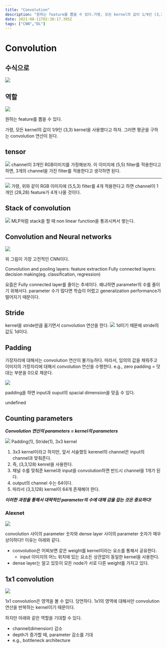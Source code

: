```yaml
---
title: "Convolution"
description: "원하는 feature를 뽑을 수 있다.가령, 모든 kernel의 값이 1/9인 (3,3) kernel을 사용했다고 하자. 그러면 평균을 구하는 convolution 연산이 된다.channel이 3개인 RGB이미지를 가정해보자. 이 이미지에 (5,5) filter를 적용"
date: 2021-08-11T02:38:17.395Z
tags: ["CNN","DL"]
---
```

# Convolution
## 수식으로
![](/assets/images/Convolution/16f95e55-0d06-4a25-8612-e9a2c24b3391-image.png)


## 역할
![](/assets/images/Convolution/a2f9a130-941f-40ca-b403-7f470c47227c-image.png)

원하는 feature를 뽑을 수 있다.

가령, 모든 kernel의 값이 1/9인 (3,3) kernel을 사용했다고 하자. 그러면 평균을 구하는 convolution 연산이 된다.


## tensor
![](/assets/images/Convolution/97633dcb-6c37-4aeb-b0aa-510479566d02-image.png)
channel이 3개인 RGB이미지를 가정해보자. 이 이미지에 (5,5) filter를 적용한다고 하면, 3개의 channel을 가진 filter를 적용한다고 생각하면 된다.

---
![](/assets/images/Convolution/a03d1561-9ab1-445d-8d2f-0885ed464fd2-image.png)
가령, 위와 같이 RGB 이미지에 (5,5,3) filter를 4개 적용한다고 하면 channel이 1개인 (28,28) feature가 4개 나올 것이다.

## Stack of convolution
![](/assets/images/Convolution/46095895-ee37-4209-b73e-22e11585427a-image.png)
MLP처럼 stack을 할 때 non linear function을 통과시켜서 쌓는다.

## Convolution and Neural networks
![](/assets/images/Convolution/4c8b200f-4e9a-4564-b507-1dfc06dc1085-image.png)

위 그림이 가장 고전적인 CNN이다.

Convolution and pooling layers: feature extraction
Fully connected layers: decision making(eg. classification, regression)

요즘은 Fully connected layer를 줄이는 추세이다.
왜냐하면 parameter의 수를 줄이기 위해서다. parameter 수가 많다면 학습이 어렵고 generalization performance가 떨어지기 때문이다.


## Stride
kernel을 stride만큼 옮기면서 convolution 연산을 한다.
![](/assets/images/Convolution/4c218f92-54e5-452e-b82b-aa6a57263122-image.png)
1d이기 때문에 stride의 값도 1d이다.

## Padding
가장자리에 대해서는 convolution 연산이 불가능하다. 따라서, 임의의 값을 채워주고 이미지의 가장자리에 대해서 convolution 연산을 수행한다.
e.g., zero padding = 덧대는 부분을 0으로 채운다.

![](/assets/images/Convolution/fb631b17-d4ed-4a22-9abe-c283be6819a5-image.png)

padding을 하면 input과 ouput의 spacial dimension을 맞출 수 있다.

undefined


## Counting parameters
_**Convolution 연산의 parameters = kernel의 parameters**_

![](/assets/images/Convolution/c06d473c-8998-4c5e-a6d0-98fb68716177-image.png)
Padding(1), Stride(1), 3x3 kernel

1. 3x3 kernel이라고 하지만, 앞서 서술했듯 kerenel의 channel은 input의 channel과 맞춰준다.
2. 즉, (3,3,128) kenrel을 사용한다.
3. 채널 수를 맞춰준 kernel과 input을 convolution하면 반드시 channel을 1개가 된다.
4. output의 channel 수는 64이다.
5. 따라서 (3,3,128) kernel이 64개 존재해야 한다.

**_이러한 과정을 통해서 대략적인 parameter의 수에 대해 감을 잡는 것은 중요하다!_**


### Alexnet
![](/assets/images/Convolution/256bdb1a-f78b-4c3b-8b33-3f7e51c8264c-image.png)

convolution 사이의 parameter 숫자와 dense layer 사이의 parameter 숫자가 매우 상이하다!!
이유는 아래와 같다.
- convolution은 어찌보면 같은 weight를 kernel이라는 요소를 통해서 공유한다.
  - input 이미지의 어느 위치에 있는 요소든 상관없이 동일한 kernel을 사용한다.
- dense layer는 알고 있듯이 모든 node가 서로 다른 weight를 가지고 있다.

## 1x1 convolution
![](/assets/images/Convolution/3ec4885a-0cb6-4f6b-b6fc-93b2fd68161b-image.png)

1x1 convolution은 영역을 볼 수 없다. 당연하다. 1x1의 영역에 대해서만 convolution 연산을 반복하는 kernel이기 때문이다.

하지만 아래와 같은 역할을 기대할 수 있다.
- channel(dimension) 감소
- depth가 증가할 때, parameter 감소를 기대
- e.g., bottleneck architecture






